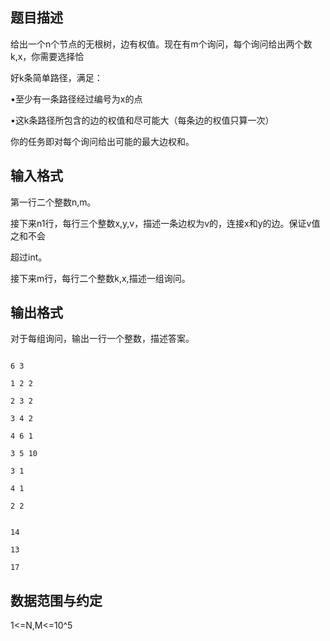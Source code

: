 ## 题目描述

<div>
 给出一个n个节点的无根树，边有权值。现在有m个询问，每个询问给出两个数k,x，你需要选择恰
</div>
<div>
 好k条简单路径，满足：
</div>
<div>
 •至少有一条路径经过编号为x的点
</div>
<div>
 •这k条路径所包含的边的权值和尽可能大（每条边的权值只算一次）
</div>
<div>
 你的任务即对每个询问给出可能的最大边权和。
</div>
<div></div>
<p></p>

## 输入格式

<div>
 第一行二个整数n,m。
</div>
<div>
 接下来n1行，每行三个整数x,y,v，描述一条边权为v的，连接x和y的边。保证v值之和不会
</div>
<div>
 超过int。
</div>
<div>
 接下来m行，每行二个整数k,x,描述一组询问。
</div>
<div></div>
<p></p>

## 输出格式

<div>
 对于每组询问，输出一行一个整数，描述答案。
</div>
<div></div>
<p></p>

```input1
6 3
1 2 2
2 3 2
3 4 2
4 6 1
3 5 10
3 1
4 1
2 2
```
```output1
14
13
17
```
## 数据范围与约定

<p>1<=N,M<=10^5</p>
<br>
<p></p>

